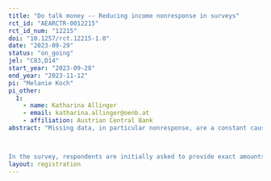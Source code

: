 ```yaml
---
title: "Do talk money -- Reducing income nonresponse in surveys"
rct_id: "AEARCTR-0012215"
rct_id_num: "12215"
doi: "10.1257/rct.12215-1.0"
date: "2023-09-29"
status: "on_going"
jel: "C83,D14"
start_year: "2023-09-28"
end_year: "2023-11-12"
pi: "Melanie Koch"
pi_other:
  1:
    - name: Katharina Allinger
    - email: katharina.allinger@oenb.at
    - affiliation: Austrian Central Bank
abstract: "Missing data, in particular nonresponse, are a constant cause of sorrow in surveys. Questions that are especially prone to item nonresponse are questions about monetary values, like income. Over the last decades, several methods to reduce nonresponse were developed and tested. Evidently, there is not one solution that fits all. Being members of the research team of the international OeNB Euro Survey, we will use an experiment, testing a new approach to reduce income nonresponse. The main reason to test new approaches is that the current approach, which will be our control treatment, works well in some country samples but barely in others. Thus, we restrict the experiment to four countries --Bosnia and Herzegovina, Bulgaria, Hungary and Poland -- in which nonresponse is particularly high and current approaches to reduce it have not been fruitful. 

In the survey, respondents are initially asked to provide exact amounts on, for example, monthly household income. Currently, if they are then not willing or not able to give an exact amount, i.e. nonresponse occurs, they are offered to choose their income from a list of very granular income brackets. These brackets can amount to over 30 in some countries. We want to test a treatment in which -- instead of presenting respondents these granular brackets after their first income refusal -- we simply ask them if their income falls into the first, second or third income tercile, which is predefined by us. The idea is that (i) for many research projects pursued with the OeNB Euro Survey, being able to categorize people in low, medium or high income is sufficient and (ii) respondents are more likely to answer questions that are cognitively less demanding and less privacy-invading."
layout: registration
---
```


